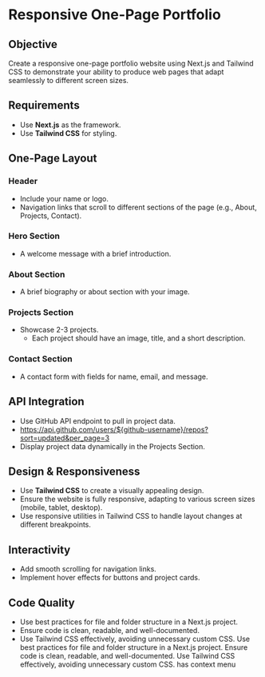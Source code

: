 # Responsive One-Page Portfolio

## Objective
Create a responsive one-page portfolio website using Next.js and Tailwind CSS to demonstrate your ability to produce web pages that adapt seamlessly to different screen sizes.

## Requirements
- Use **Next.js** as the framework.
- Use **Tailwind CSS** for styling.

## One-Page Layout

### Header
- Include your name or logo.
- Navigation links that scroll to different sections of the page (e.g., About, Projects, Contact).

### Hero Section
- A welcome message with a brief introduction.

### About Section
- A brief biography or about section with your image.

### Projects Section
- Showcase 2-3 projects.
  - Each project should have an image, title, and a short description.

### Contact Section
- A contact form with fields for name, email, and message.

## API Integration
- Use GitHub API endpoint to pull in project data.
- https://api.github.com/users/${github-username}/repos?sort=updated&per_page=3
- Display project data dynamically in the Projects Section.


## Design & Responsiveness
- Use **Tailwind CSS** to create a visually appealing design.
- Ensure the website is fully responsive, adapting to various screen sizes (mobile, tablet, desktop).
- Use responsive utilities in Tailwind CSS to handle layout changes at different breakpoints.

## Interactivity
- Add smooth scrolling for navigation links.
- Implement hover effects for buttons and project cards.

## Code Quality
- Use best practices for file and folder structure in a Next.js project.
- Ensure code is clean, readable, and well-documented.
- Use Tailwind CSS effectively, avoiding unnecessary custom CSS.
Use best practices for file and folder structure in a Next.js project.
Ensure code is clean, readable, and well-documented.
Use Tailwind CSS effectively, avoiding unnecessary custom CSS.
has context menu
